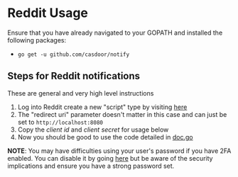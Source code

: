 # Reddit Usage

Ensure that you have already navigated to your GOPATH and installed the following packages:

* `go get -u github.com/casdoor/notify`

## Steps for Reddit notifications

These are general and very high level instructions

1. Log into Reddit create a new "script" type by visiting [here](https://www.reddit.com/prefs/apps/)
2. The "redirect uri" parameter doesn't matter in this case and can just be set to `http://localhost:8080`
2. Copy the *client id* and *client secret* for usage below
4. Now you should be good to use the code detailed in [doc.go](doc.go)

**NOTE**: You may have difficulties using your user's password if you have 2FA enabled. You can disable it by going [here](https://www.reddit.com/prefs/update/) but be aware of the security implications and ensure you have a strong password set.

